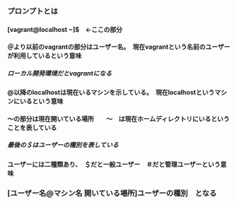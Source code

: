 ### プロンプトとは
#### [vagrant@localhost ~]$　←ここの部分
#### ＠より以前のvagrantの部分はユーザー名。　現在vagrantという名前のユーザーが利用しているという意味
##### ローカル開発環境だとvagrantになる
#### @以降のlocalhostは現在いるマシンを示している。　現在localhostというマシンにいるという意味
#### ～の部分は現在開いている場所　　～　は現在ホームディレクトリにいるということを表している
##### 最後の＄はユーザーの種別を表している　
#### ユーザーには二種類あり、　＄だと一般ユーザー　＃だと管理ユーザーという意味
### [ユーザー名@マシン名 開いている場所]ユーザーの種別　となる
